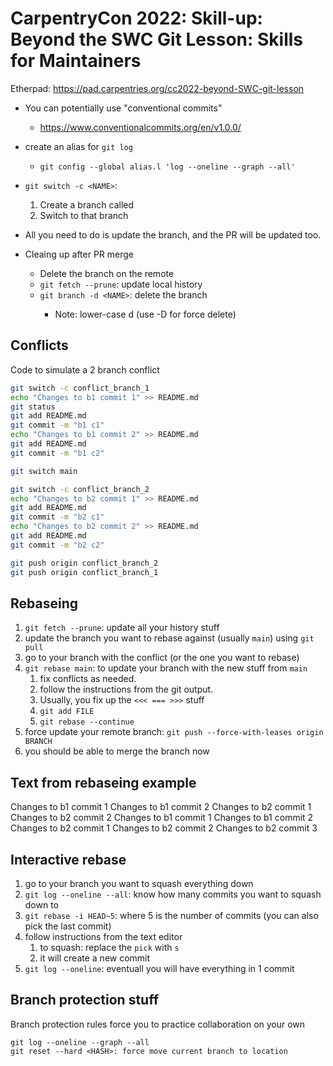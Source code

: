 # CarpentryCon 2022: Skill-up: Beyond the SWC Git Lesson: Skills for Maintainers

Etherpad: https://pad.carpentries.org/cc2022-beyond-SWC-git-lesson

- You can potentially use "conventional commits"
  - https://www.conventionalcommits.org/en/v1.0.0/

- create an alias for `git log`
  - `git config --global alias.l 'log --oneline --graph --all'`

- `git switch -c <NAME>`:
  1. Create a branch called <NAME>
  2. Switch to that branch

- All you need to do is update the branch, and the PR will be updated too.

- Cleaing up after PR merge
  - Delete the branch on the remote
  - `git fetch --prune`: update local history
  - `git branch -d <NAME>`: delete the branch <NAME>
    - Note: lower-case d (use -D for force delete)

## Conflicts

Code to simulate a 2 branch conflict

```bash
git switch -c conflict_branch_1
echo "Changes to b1 commit 1" >> README.md
git status
git add README.md
git commit -m "b1 c1"
echo "Changes to b1 commit 2" >> README.md
git add README.md
git commit -m "b1 c2"

git switch main

git switch -c conflict_branch_2
echo "Changes to b2 commit 1" >> README.md
git add README.md
git commit -m "b2 c1"
echo "Changes to b2 commit 2" >> README.md
git add README.md
git commit -m "b2 c2"

git push origin conflict_branch_2
git push origin conflict_branch_1
```

## Rebaseing

1. `git fetch --prune`: update all your history stuff
2. update the branch you want to rebase against (usually `main`) using `git pull`
3. go to your branch with the conflict (or the one you want to rebase)
4. `git rebase main`: to update your branch with the new stuff from `main`
   1. fix conflicts as needed.
   2. follow the instructions from the git output.
   3. Usually, you fix up the `<<< === >>>` stuff
   4. `git add FILE`
   5. `git rebase --continue`
5. force update your remote branch: `git push --force-with-leases origin BRANCH`
6. you should be able to merge the branch now

## Text from rebaseing example

Changes to b1 commit 1
Changes to b1 commit 2
Changes to b2 commit 1
Changes to b2 commit 2
Changes to b1 commit 1
Changes to b1 commit 2
Changes to b2 commit 1
Changes to b2 commit 2
Changes to b2 commit 3

## Interactive rebase

1. go to your branch  you want to squash everything down
2. `git log --oneline --all`: know how many commits you want to squash down to
3. `git rebase -i HEAD~5`: where 5 is the number of commits (you can also pick the last commit)
4. follow instructions from the text editor
   1. to squash: replace the `pick` with `s`
   2. it will create a new commit
5. `git log --oneline`: eventuall you will have everything in 1 commit

## Branch protection stuff

Branch protection rules force you to practice collaboration on your own

```
git log --oneline --graph --all
git reset --hard <HASH>: force move current branch to location
```

